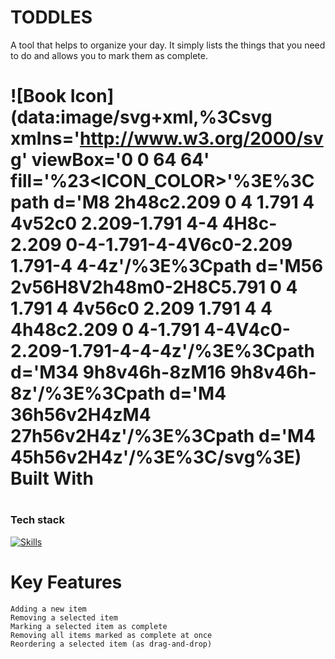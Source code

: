 # TODDLES
A tool that helps to organize your day. It simply lists the things that you need to do and allows you to mark them as complete.

# <h1>![Book Icon](data:image/svg+xml,%3Csvg xmlns='http://www.w3.org/2000/svg' viewBox='0 0 64 64' fill='%23<ICON_COLOR>'%3E%3Cpath d='M8 2h48c2.209 0 4 1.791 4 4v52c0 2.209-1.791 4-4 4H8c-2.209 0-4-1.791-4-4V6c0-2.209 1.791-4 4-4z'/%3E%3Cpath d='M56 2v56H8V2h48m0-2H8C5.791 0 4 1.791 4 4v56c0 2.209 1.791 4 4 4h48c2.209 0 4-1.791 4-4V4c0-2.209-1.791-4-4-4z'/%3E%3Cpath d='M34 9h8v46h-8zM16 9h8v46h-8z'/%3E%3Cpath d='M4 36h56v2H4zM4 27h56v2H4z'/%3E%3Cpath d='M4 45h56v2H4z'/%3E%3C/svg%3E) Built With </h1>

# <h3>Tech stack</h3>
[![Skills](https://skills.thijs.gg/icons?i=js,html,css)](https://skills.thijs.gg)

# Key Features
    Adding a new item
    Removing a selected item
    Marking a selected item as complete
    Removing all items marked as complete at once
    Reordering a selected item (as drag-and-drop)
    

